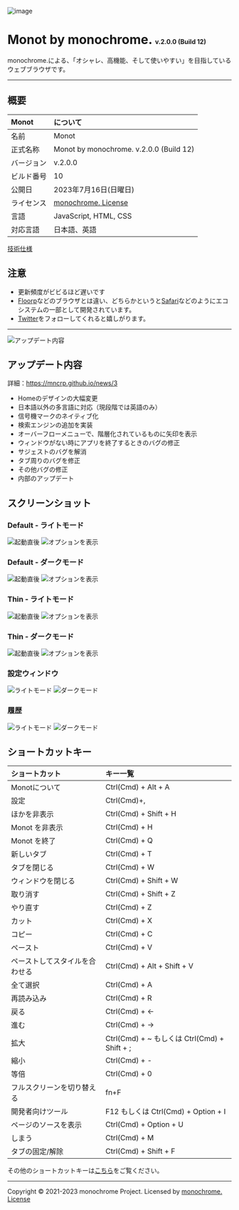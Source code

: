 ![image](https://github.com/mncrp/monot/assets/69241694/7dc9e84b-1469-4b23-96fa-ea877707b184)
# **Monot by monochrome.** <span style="font-size: .5em">v.2.0.0 (Build 12)</span>

monochrome.による、「オシャレ、高機能、そして使いやすい」を目指しているウェブブラウザです。

---

## 概要
|Monot|について|
|:--|:--|
|名前|Monot|
|正式名称|Monot by monochrome. v.2.0.0 (Build 12)|
|バージョン|v.2.0.0|
|ビルド番号|10|
|公開日|2023年7月16日(日曜日)|
|ライセンス|[monochrome. License](./LICENSE)|
|言語|JavaScript, HTML, CSS|
|対応言語|日本語、英語|

[技術仕様](https://mncrp.github.io/project/monot/technical)

## 注意
- 更新頻度がビビるほど遅いです
- [Floorp](https://floorp.ablaze.one)などのブラウザとは違い、どちらかというと[Safari](https://apple.com/jp/safari/)などのようにエコシステムの一部として開発されています。
- [Twitter](https://twitter.com/mncrp_)をフォローしてくれると嬉しがります。

---

![アップデート内容](https://github.com/mncrp/monot/assets/69241694/7dc9e84b-1469-4b23-96fa-ea877707b184)
## アップデート内容
詳細：https://mncrp.github.io/news/3

- Homeのデザインの大幅変更
- 日本語以外の多言語に対応（現段階では英語のみ）
- 信号機マークのネイティブ化
- 検索エンジンの追加を実装
- オーバーフローメニューで、階層化されているものに矢印を表示
- ウィンドウがない時にアプリを終了するときのバグの修正
- サジェストのバグを解消
- タブ周りのバグを修正
- その他バグの修正
- 内部のアップデート

## スクリーンショット
### Default - ライトモード
![起動直後](https://github.com/mncrp/monot/assets/69241694/f0793a02-66f6-44e1-89cd-fcc5f25634f7)
![オプションを表示](https://github.com/mncrp/monot/assets/69241694/972948b1-a0a9-4c4d-b928-4e84ff90ad94)

### Default - ダークモード
![起動直後](https://github.com/mncrp/monot/assets/69241694/9af17584-2834-4b82-9677-a0c8b6092889)
![オプションを表示](https://github.com/mncrp/monot/assets/69241694/fec3c14f-fe93-4463-9c66-b6a91c159d74)

### Thin - ライトモード
![起動直後](https://github.com/mncrp/monot/assets/69241694/294b2884-776f-4722-881c-f26e0047f542)
![オプションを表示](https://github.com/mncrp/monot/assets/69241694/73795550-3d14-408e-a0a1-844b03f1a46f)


### Thin - ダークモード
![起動直後](https://github.com/mncrp/monot/assets/69241694/d3eb9598-a82c-4983-85f8-f4a78f8b6e27)
![オプションを表示](https://github.com/mncrp/monot/assets/69241694/6e820af9-517a-4478-9e99-0812d1c0682c)

### 設定ウィンドウ
![ライトモード](https://github.com/mncrp/monot/assets/69241694/afc2aed0-fff7-4778-a55f-0697f82e8fa8)
![ダークモード](https://github.com/mncrp/monot/assets/69241694/f56ec4ee-aac0-474f-b28b-4e47e2b9a221)

### 履歴
![ライトモード](https://user-images.githubusercontent.com/69241694/172031277-1d75b3d0-3b39-41c4-be37-a3d3da5acf35.png)
![ダークモード](https://user-images.githubusercontent.com/69241694/172031270-360ba3ef-672e-4467-8274-e0584807e368.png)

## ショートカットキー
|ショートカット|キー一覧|
|:--|:--|
|Monotについて|Ctrl(Cmd) + Alt + A|
|設定|Ctrl(Cmd)+,|
|ほかを非表示|Ctrl(Cmd) + Shift + H|
|Monot を非表示|Ctrl(Cmd) + H|
|Monot を終了|Ctrl(Cmd) + Q|
|新しいタブ|Ctrl(Cmd) + T|
|タブを閉じる|Ctrl(Cmd) + W|
|ウィンドウを閉じる|Ctrl(Cmd) + Shift + W|
|取り消す|Ctrl(Cmd) + Shift + Z|
|やり直す|Ctrl(Cmd) + Z|
|カット|Ctrl(Cmd) + X|
|コピー|Ctrl(Cmd) + C|
|ペースト|Ctrl(Cmd) + V|
|ペーストしてスタイルを合わせる|Ctrl(Cmd) + Alt + Shift + V|
|全て選択|Ctrl(Cmd) + A|
|再読み込み|Ctrl(Cmd) + R|
|戻る|Ctrl(Cmd) + ←|
|進む|Ctrl(Cmd) + →|
|拡大|Ctrl(Cmd) + ~ もしくは Ctrl(Cmd) + Shift + ;|
|縮小|Ctrl(Cmd) + -|
|等倍|Ctrl(Cmd) + 0|
|フルスクリーンを切り替える|fn+F|
|開発者向けツール|F12 もしくは Ctrl(Cmd) + Option + I|
|ページのソースを表示|Ctrl(Cmd) + Option + U|
|しまう|Ctrl(Cmd) + M|
|タブの固定/解除|Ctrl(Cmd) + Shift + F|

その他のショートカットキーは[こちら](https://mncrp.github.io/docs/monot/menu)をご覧ください。

---
Copyright &copy; 2021-2023 monochrome Project.
Licensed by [monochrome. License](./LICENSE)
